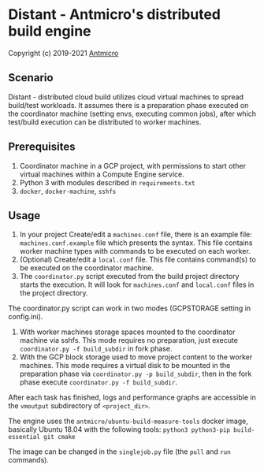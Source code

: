 # Distant - Antmicro's distributed build engine

Copyright (c) 2019-2021 [Antmicro](https://www.antmicro.com)

## Scenario

Distant - distributed cloud build utilizes cloud virtual machines to spread build/test workloads. It assumes there is a preparation phase executed on the coordinator machine (setting envs, executing common jobs), after which test/build execution can be distributed to worker machines.

## Prerequisites

1. Coordinator machine in a GCP project, with permissions to start other virtual machines within a Compute Engine service.
2. Python 3 with modules described in `requirements.txt`
3. `docker`, `docker-machine`, `sshfs`

## Usage

1. In your project Create/edit a `machines.conf` file, there is an example file: `machines.conf.example` file which presents the syntax. This file contains worker machine types with commands to be executed on each worker.
2. (Optional) Create/edit a `local.conf` file. This file contains command(s) to be executed on the coordinator machine.
2. The `coordinator.py` script executed from the build project directory starts the execution. It will look for `machines.conf` and `local.conf` files in the project directory.

The coordinator.py script can work in two modes (GCPSTORAGE setting in config.ini).

1. With worker machines storage spaces mounted to the coordinator machine via sshfs. This mode requires no preparation, just execute `coordinator.py -f build_subdir` in fork phase.
2. With the GCP block storage used to move project content to the worker machines. This mode requires a virtual disk to be mounted in the preparation phase via `coordinator.py -p build_subdir`, then in the fork phase execute `coordinator.py -f build_subdir`.

After each task has finished, logs and performance graphs are accessible in the `vmoutput` subdirectory of `<project_dir>`.

The engine uses the `antmicro/ubuntu-build-measure-tools` docker image, basically Ubuntu 18.04 with the following tools: `python3 python3-pip build-essential git cmake`

The image can be changed in the `singlejob.py` file (the `pull` and `run` commands).


